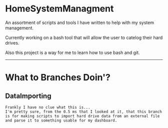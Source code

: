 # HomeSystemManagment
An assortment of scripts and tools I have written to help with my system management.

Currently working on a bash tool that will allow the user to catelog their hard drives.

Also this project is a way for me to learn how to use bash and git.

---
# What to Branches Doin'?
  ## DataImporting
    Frankly I have no clue what this is...
    I'm pretty sure, from the 0.5 ms that I looked at it, that this branch is for making scripts to import hard drive data from an external file and parse it to something usable for my dashboard.
